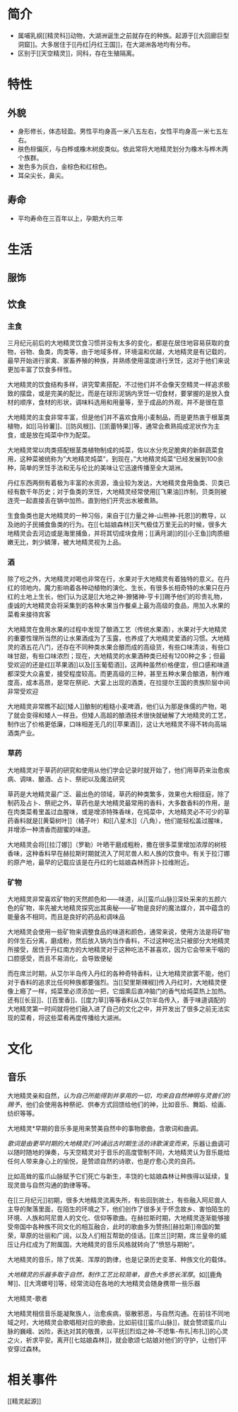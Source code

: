 # 简介
- 属哺乳纲[[精灵科]]动物，大湖洲诞生之前就存在的种族。起源于[[大回廊巨型洞窟]]。大多居住于[[丹红|丹红王国]]，在大湖洲各地均有分布。
- 区别于[[天空精灵]]，同科，存在生殖隔离。
# 特性
## 外貌
- 身形修长，体态轻盈。男性平均身高一米八五左右，女性平均身高一米七五左右。
- 肤色棕偏灰，与白桦或橡木树皮类似。依此常将大地精灵划分为橡木与桦木两个族群。
- 发色多为灰白，金棕色和红棕色。
- 耳朵尖长，鼻尖。
## 寿命
- 平均寿命在三百年以上，孕期大约三年
# 生活
## 服饰

## 饮食
### 主食
三月纪元前后的大地精灵饮食习惯并没有太多的变化，都是在居住地容易获取的食物，谷物、鱼类，肉类等，由于地域多样，环境温和优越，大地精灵是有记载的，最早开始进行家禽、家畜养殖的种族，并熟练使用温度进行烹饪，这对于他们来说更加丰富了饮食多样性。

大地精灵的饮食结构多样，讲究荤素搭配，不过他们并不会像天空精灵一样追求极致的摆盘，或是完美的配比，而是在球形泥锅内烹饪一切食材，要掌握的是放入食材的顺序，食材的形状，调味料选用和用量等，至于成品的外观，并不是很在意

大地精灵的主食非常丰富，但是他们并不喜欢食用小麦制品，而是更热衷于根茎类植物，如[[马铃薯]]、[[防风根]]、[[凯蕾特果]]等，通常会煮熟捣成泥状作为主食，或是放在炖菜中作为配菜。

大地精灵常以肉类搭配根茎类植物制成的炖菜，佐以水分充足脆爽的新鲜蔬菜食用，这种菜被统称为”大地精灵炖菜”，到现在，”大地精灵炖菜“已经发展到100余种，简单的烹饪手法和无与伦比的美味让它迅速传播至全大湖洲。

丹红东西两侧有着极为丰富的水资源，渔业较为发达，大地精灵食用鱼类、贝类已经有数千年历史；对于鱼类的烹饪，大地精灵经常使用[[飞果油]]炸制，贝类则被连壳一起直接丢在锅中加热，直到他们开壳出水被煮熟。

生食鱼类也是大地精灵的一种习俗，来自于[[力量之神-山熊神-托恩]]的教导，以及祂的子民捕食鱼类的行为。在[[七姑娘森林]]天气极佳万里无云的时候，很多大地精灵会去河边或是海里捕鱼，并将其切成块食用；[[满月湖]]的[[小王鱼]]肉质细嫩无比，刺少鳞薄，被大地精灵视为上品。

### 酒
除了吃之外，大地精灵对喝也非常在行，水果对于大地精灵有着独特的意义。在丹红的领地内，魔力影响着各种动植物的演化、生长，有很多长相奇特的水果只在丹红的土地上生长，他们认为这是[[大地之神-獠猪神-亨卡]]赐予他们的珍贵礼物，虔诚的大地精灵会将采集到的各种水果当作餐桌上最为高级的食品，用加入水果的菜肴来接待宾客

大地精灵在食用水果的过程中发现了酿酒工艺（传统水果酒），水果对于大地精灵的重要性理所当然的让水果酒成为了玉露，也养成了大地精灵爱酒的习惯。大地精灵的酒五花八门，还存在不同种类水果合酿而成的高级货，有些口味清淡，有些口味甘甜，有些口味浓烈；现在，大地精灵的水果酒种类已经有1200种之多；但最受欢迎的还是红[[苹果酒]]以及[[玉葡萄酒]]，这两种虽然价格便宜，但口感和味道都深受大众喜爱，接受程度较高。而更高级的三种，甚至五种水果合酿酒，制作难度高，成本高昂，是常在祭祀、大宴上出现的酒类，在拉提尔王国的贵族阶层中间非常受欢迎

大地精灵非常瞧不起[[矮人]]酿制的粗糙小麦啤酒，他们认为那是侏儒的产物，喝了就会变得和矮人一样丑。但矮人高超的酿酒技术很快就破解了大地精灵的工艺，制作出了价格更低廉，口味相差无几的[[苹果酒]]，这让大地精灵不得不转向高端酒类产业。

### 草药
大地精灵对于草药的研究和使用从他们学会记录时就开始了，他们用草药来治愈疾病、调味、酿酒、占卜、祭祀以及魔法研究

草药是大地精灵最广泛、最出色的领域，草药的种类繁多，效果也大相径庭，除了制药及占卜、祭祀之外，草药也是大地精灵最常用的香料，大多数香料的作用，是在肉类菜肴里盖过血腥味，或是增添特殊香味，在炖菜中，大地精灵必不可少的草药香料就是[[黄菊树叶]]（橘子叶）和[[八星木]]（八角），他们能轻松盖过腥味，并增添一种清香而甜蜜的味道。

大地精灵会将[[拉汀娜]]（罗勒）叶晒干磨成粗粉，撒在很多菜里增加浓厚的树枝香味，这种香料早在赫拉斯时期就流入了阿尼兽人和人族的饮食中。有关于拉汀娜的原产地，最早的记载应该是在丹红的七姑娘森林而非卜拉维附近。

### 矿物
大地精灵非常喜欢矿物的天然颜色和——味道，从[[蛮爪山脉]]深处采来的五颜六色的矿物，率先被大地精灵探究出其奥秘——矿物是良好的魔法媒介，其中蕴含的能量各不相同，而且是良好的药品和调味品

大地精灵会使用一些矿物来调整食品的味道和颜色，通常来说，使用方法是将矿物的伴生石分离，磨成粉，然后放入锅内当作香料，不过这种吃法只被部分大地精灵所接受，居住于丹红南方的大地精灵对于这种吃法不甚喜欢，因为它会带来干咽的口腔感受，而且不易消化，会导致便秘

而在席兰时期，从艾尔半岛传入丹红的各种奇特香料，让大地精灵欲罢不能，他们对于香料的追求比任何种族都要强烈。当[[契里斯辣椒]]传入丹红时，大地精灵便像上瘾了一样，炖菜里必须添加一把，它烟熏后直冲脑门的香气给炖菜热上加热。还有[[长豆]]、[[百里香]]、[[度力草]]等等香料从艾尔半岛传入，善于味道调配的大地精灵第一时间就将他们融入进了自己的文化之中，并开发出了很多之前无法实现的菜肴，将这些菜肴再度传播给大湖洲。
# 文化
## 音乐
大地精灵亲和自然，*认为自己所能得到并享用的一切，均来自自然神明与灵兽们的赐予*，他们会使用各种祭祀、供奉方式回馈给他们的神，比如音乐、舞蹈、绘画、纺织等等。

大地精灵*早期的音乐多是用来赞美自然中的事物歌曲，含歌词和曲调。

*歌词是由更早时期的大地精灵们吟诵远古时期生活的诗歌演变而来*，乐器让曲调可以随时随地的弹奏，与天空精灵对于音乐的高度管制不同，大地精灵认为音乐能给任何人带来身心上的愉悦，是赞颂自然的诗歌，也是疗愈心灵的良药。

比如高耸的蛮爪山脉赋予它们死亡与新生，丰饶的七姑娘森林让种族得以延续，复现灵兽与自然沟通的韵律等等。

在[[三月纪元]]初期，很多大地精灵流离失所，有些回到故土，有些融入阿尼兽人主导的聚落里面，在陌生的环境之下，他们创作了很多关于怀念故乡、害怕陌生的环境、人族和阿尼兽人的文化、信仰等歌曲。在赫拉斯时期，大地精灵逐渐能够接受帝国中各种族不同文化的相互融合，此时的歌曲多为赞扬[[赫拉斯]]帝国的繁荣，草原的壮丽和广阔，以及人们相互帮助的佳话。[[席兰]]时期，席兰皇帝的威压让丹红成为了附属国，大地精灵的音乐风格就转向了”愤怒与期盼“。

大地精灵的音乐，除了优美、浑厚的韵律，也是记录历史变革、种族文化的载体。

*大地精灵的乐器多取于自然，制作工艺比较简单，音色大多悠长浑厚*。如[[鹿角琴]]、[[大湾螺号]]等，经常流动在各地的大地精灵会随身携带一些乐器

大地精灵-歌者

大地精灵相信音乐能凝聚族人，治愈疾病，驱散邪恶，与自然沟通。在前往不同地域之时，大地精灵会歌唱相对应的歌曲，比如前往[[蛮爪山脉]]，就会赞颂蛮爪山脉的巍峨、凶险，表达对其的敬畏，以平抚[[烈焰之神-不熄隼-布扎|布扎]]的心灵之火，祈求平安。离开[[七姑娘森林]]，就会歌颂七姑娘对他们的守护，让他们平安穿过森林。

# 相关事件
[[精灵起源]]